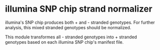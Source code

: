 # illumina SNP chip strand normalizer 

illumina's SNP chip produces both + and - stranded genotypes. 
For further analysis, this mixed stranded genotypes should be
normalized. 

This module transformes all - stranded genotypes into + stranded genotypes
based on each illumina SNP chip's manifest file. 



